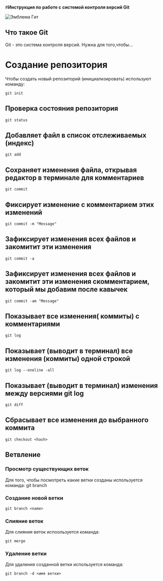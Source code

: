 #**Инструкция по работе с системой контроля версий Git**

![Эмблема Гит](git.jpg)

## Что такое Git

Git - это система контроля версий. Нужна для того,чтобы...

# Создание репозитория

Чтобы создать новый репозиторий (инициализировать) используют команду:

    git init
  
## Проверка состояния репозитория

    git status
## Добавляет файл в список отслеживаемых (индекс)
    git add
## Сохраняет изменения файла, открывая редактор в терминале для комментариев
    git commit 
## Фиксирует изменение с комментарием этих изменений
    git commit -m "Message"
## Зафиксирует изменения всех файлов и закомитит эти изменения
    git commit -a
## Зафиксирует изменения всех файлов и закомитит эти изменения скомментарием, который мы добавим после кавычек
    git commit -am "Message"
## Показывает все изменения( коммиты) с комментариями
    git log
## Показывает (выводит в терминал) все изменения (коммиты) одной строкой
    git log --oneline -all
## Показывает (выводит в терминал) изменения между версиями git log
    git diff
## Сбрасывает все изменения до выбранного коммита
    git checkout <hash>

## Ветвление

### Просмотр существующих веток
Для того, чтобы посмотреть какие ветки созданы используется команда: 
    git branch

### Создание новой ветки

    git branch <name>

### Слияние веток

Для слияния веток испоользуется команда:

    git merge
    
### Удаление ветки

Для удаления созданной ветки используется команда:

    git branch -d <имя ветки>